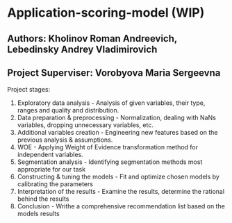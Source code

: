 # Application-scoring-model (WIP)
## Authors: Kholinov Roman Andreevich, Lebedinsky Andrey Vladimirovich
## Project Superviser: Vorobyova Maria Sergeevna  
Project stages:
1) Exploratory data analysis - Analysis of given variables, their type, ranges and quality and distribution.
2) Data preparation & preprocessing - Normalization, dealing with NaNs variables, dropping unnecessary variables, etc.
3) Additional variables creation - Engineering new features based on the previous analysis & assumptions.
4) WOE - Applying Weight of Evidence transformation method for independent variables.
5) Segmentation analysis - Identifying segmentation methods most appropriate for our task
6) Constructing & tuning the models - Fit and optimize chosen models by calibrating the parameters
7) Interpretation of the results - Examine the results, determine the rational behind the results
8) Conclusion - Writhe a comprehensive recommendation list based on the models results
